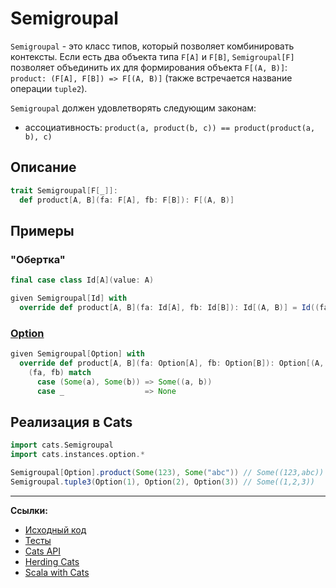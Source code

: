 # Semigroupal

`Semigroupal` - это класс типов, который позволяет комбинировать контексты. 
Если есть два объекта типа `F[A]` и `F[B]`, `Semigroupal[F]` позволяет объединить их для формирования объекта `F[(A, B)]`:
`product: (F[A], F[B]) => F[(A, B)]` (также встречается название операции `tuple2`).

`Semigroupal` должен удовлетворять следующим законам:
- ассоциативность: `product(a, product(b, c)) == product(product(a, b), c)`

## Описание

```scala
trait Semigroupal[F[_]]:
  def product[A, B](fa: F[A], fb: F[B]): F[(A, B)]
```

## Примеры

### "Обертка"

```scala
final case class Id[A](value: A)

given Semigroupal[Id] with
  override def product[A, B](fa: Id[A], fb: Id[B]): Id[(A, B)] = Id((fa.value, fb.value))
```

### [Option](../../scala/fp/functional-error-handling)

```scala
given Semigroupal[Option] with
  override def product[A, B](fa: Option[A], fb: Option[B]): Option[(A, B)] =
    (fa, fb) match
      case (Some(a), Some(b)) => Some((a, b))
      case _                  => None
```


## Реализация в Cats

```scala
import cats.Semigroupal
import cats.instances.option.*

Semigroupal[Option].product(Some(123), Some("abc")) // Some((123,abc))
Semigroupal.tuple3(Option(1), Option(2), Option(3)) // Some((1,2,3))
```


---

**Ссылки:**

- [Исходный код](https://gitflic.ru/project/artemkorsakov/scalabook/blob?file=examples%2Fsrc%2Fmain%2Fscala%2Ftypeclass%2Fmonad%2FSemigroupal.scala&plain=1)
- [Тесты](https://gitflic.ru/project/artemkorsakov/scalabook/blob?file=examples%2Fsrc%2Ftest%2Fscala%2Ftypeclass%2Fmonad%2FSemigroupalSuite.scala)
- [Cats API](https://typelevel.org/cats/api/cats/Semigroupal.html)
- [Herding Cats](http://eed3si9n.com/herding-cats/Semigroupal.html)
- [Scala with Cats](https://www.scalawithcats.com/dist/scala-with-cats.html#semigroupal)
